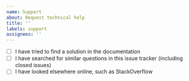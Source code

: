 ```yaml
---
name: Support
about: Request technical help
title: ''
labels: support
assignees: ''
---
```


<!--

You may open a ticket to request technical help from the project's maintainers. However, while we do review all support tickets, we regret it may not be possible to respond to all enquiries. Before you open a support ticket, please confirm that you have looked for solutions elsewhere by checking the boxes `[x]` below.

-->

- [ ] I have tried to find a solution in the documentation
- [ ] I have searched for similar questions in this issue tracker (including closed issues)
- [ ] I have looked elsewhere online, such as StackOverflow
